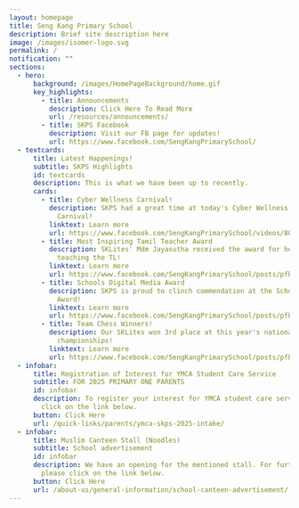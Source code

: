 ```yaml
---
layout: homepage
title: Seng Kang Primary School
description: Brief site description here
image: /images/isomer-logo.svg
permalink: /
notification: ""
sections:
  - hero:
      background: /images/HomePageBackground/home.gif
      key_highlights:
        - title: Announcements
          description: Click Here To Read More
          url: /resources/announcements/
        - title: SKPS Facebook
          description: Visit our FB page for updates!
          url: https://www.facebook.com/SengKangPrimarySchool/
  - textcards:
      title: Latest Happenings!
      subtitle: SKPS Highlights
      id: textcards
      description: This is what we have been up to recently.
      cards:
        - title: Cyber Wellness Carnival!
          description: SKPS had a great time at today's Cyber Wellness & Media Literacy
            Carnival!
          linktext: Learn more
          url: https://www.facebook.com/SengKangPrimarySchool/videos/808202718194491
        - title: Most Inspiring Tamil Teacher Award
          description: SKLites' Mdm Jayasutha received the award for her passion in
            teaching the TL!
          linktext: Learn more
          url: https://www.facebook.com/SengKangPrimarySchool/posts/pfbid0LWr9S64keSWuSGt2KQQpSJ8YSPdED9BJ1sh7p6PaQTooCiT8F33ozAGXHUqN316cl
        - title: Schools Digital Media Award
          description: SKPS is proud to clinch commendation at the Schools Digital Media
            Award!
          linktext: Learn more
          url: https://www.facebook.com/SengKangPrimarySchool/posts/pfbid027Z3Yjha4KMGUfwCTHrr6JoehxmJnqx44zdJqvjC8kH2Dr8jSUTmFGhz8KgzQXfs6l
        - title: Team Chess Winners!
          description: Our SKLites won 3rd place at this year's national chess
            championships!
          linktext: Learn more
          url: https://www.facebook.com/SengKangPrimarySchool/posts/pfbid028bSMRmwRhreDE2e7SRBkvtsSMBRDhqU8jQ47KC2iTM2mZeh6Ac5331nUpA8fTdbql
  - infobar:
      title: Registration of Interest for YMCA Student Care Service
      subtitle: FOR 2025 PRIMARY ONE PARENTS
      id: infobar
      description: To register your interest for YMCA student care service, please
        click on the link below.
      button: Click Here
      url: /quick-links/parents/ymca-skps-2025-intake/
  - infobar:
      title: Muslim Canteen Stall (Noodles)
      subtitle: School advertisement
      id: infobar
      description: We have an opening for the mentioned stall. For further details,
        please click on the link below.
      button: Click Here
      url: /about-us/general-information/school-canteen-advertisement/
---
```


